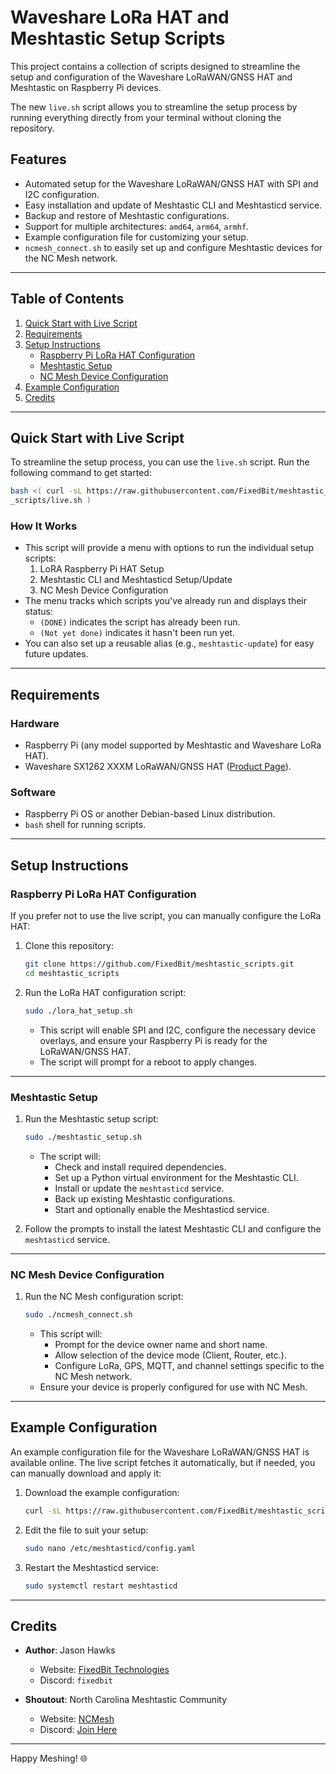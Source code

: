 # Waveshare LoRa HAT and Meshtastic Setup Scripts

This project contains a collection of scripts designed to streamline the setup and configuration of the Waveshare LoRaWAN/GNSS HAT and Meshtastic on Raspberry Pi devices.

The new `live.sh` script allows you to streamline the setup process by running everything directly from your terminal without cloning the repository.

## Features
- Automated setup for the Waveshare LoRaWAN/GNSS HAT with SPI and I2C configuration.
- Easy installation and update of Meshtastic CLI and Meshtasticd service.
- Backup and restore of Meshtastic configurations.
- Support for multiple architectures: `amd64`, `arm64`, `armhf`.
- Example configuration file for customizing your setup.
- `ncmesh_connect.sh` to easily set up and configure Meshtastic devices for the NC Mesh network.

---

## Table of Contents
1. [Quick Start with Live Script](#quick-start-with-live-script)
2. [Requirements](#requirements)
3. [Setup Instructions](#setup-instructions)
   - [Raspberry Pi LoRa HAT Configuration](#raspberry-pi-lora-hat-configuration)
   - [Meshtastic Setup](#meshtastic-setup)
   - [NC Mesh Device Configuration](#nc-mesh-device-configuration)
4. [Example Configuration](#example-configuration)
5. [Credits](#credits)

---

## Quick Start with Live Script

To streamline the setup process, you can use the `live.sh` script. Run the following command to get started:

```bash
bash <( curl -sL https://raw.githubusercontent.com/FixedBit/meshtastic_scripts/refs/heads/main/live_install
_scripts/live.sh )
```

### How It Works
- This script will provide a menu with options to run the individual setup scripts:
  1. LoRA Raspberry Pi HAT Setup
  2. Meshtastic CLI and Meshtasticd Setup/Update
  3. NC Mesh Device Configuration
- The menu tracks which scripts you've already run and displays their status:
  - `(DONE)` indicates the script has already been run.
  - `(Not yet done)` indicates it hasn't been run yet.
- You can also set up a reusable alias (e.g., `meshtastic-update`) for easy future updates.

---

## Requirements
### Hardware
- Raspberry Pi (any model supported by Meshtastic and Waveshare LoRa HAT).
- Waveshare SX1262 XXXM LoRaWAN/GNSS HAT ([Product Page](https://www.waveshare.com/wiki/SX1262_XXXM_LoRaWAN/GNSS_HAT)).

### Software
- Raspberry Pi OS or another Debian-based Linux distribution.
- `bash` shell for running scripts.

---

## Setup Instructions

### Raspberry Pi LoRa HAT Configuration
If you prefer not to use the live script, you can manually configure the LoRa HAT:
1. Clone this repository:
   ```bash
   git clone https://github.com/FixedBit/meshtastic_scripts.git
   cd meshtastic_scripts
   ```

2. Run the LoRa HAT configuration script:
   ```bash
   sudo ./lora_hat_setup.sh
   ```
   - This script will enable SPI and I2C, configure the necessary device overlays, and ensure your Raspberry Pi is ready for the LoRaWAN/GNSS HAT.
   - The script will prompt for a reboot to apply changes.

---

### Meshtastic Setup
1. Run the Meshtastic setup script:
   ```bash
   sudo ./meshtastic_setup.sh
   ```
   - The script will:
     - Check and install required dependencies.
     - Set up a Python virtual environment for the Meshtastic CLI.
     - Install or update the `meshtasticd` service.
     - Back up existing Meshtastic configurations.
     - Start and optionally enable the Meshtasticd service.

2. Follow the prompts to install the latest Meshtastic CLI and configure the `meshtasticd` service.

---

### NC Mesh Device Configuration
1. Run the NC Mesh configuration script:
   ```bash
   sudo ./ncmesh_connect.sh
   ```
   - This script will:
     - Prompt for the device owner name and short name.
     - Allow selection of the device mode (Client, Router, etc.).
     - Configure LoRa, GPS, MQTT, and channel settings specific to the NC Mesh network.
   - Ensure your device is properly configured for use with NC Mesh.

---

## Example Configuration
An example configuration file for the Waveshare LoRaWAN/GNSS HAT is available online. The live script fetches it automatically, but if needed, you can manually download and apply it:

1. Download the example configuration:
   ```bash
   curl -sL https://raw.githubusercontent.com/FixedBit/meshtastic_scripts/refs/heads/main/example_config/config.yaml | sudo tee /etc/meshtasticd/config.yaml > /dev/null
   ```

2. Edit the file to suit your setup:
   ```bash
   sudo nano /etc/meshtasticd/config.yaml
   ```

3. Restart the Meshtasticd service:
   ```bash
   sudo systemctl restart meshtasticd
   ```

---

## Credits
- **Author**: Jason Hawks  
  - Website: [FixedBit Technologies](https://fixedbit.com)  
  - Discord: `fixedbit`

- **Shoutout**: North Carolina Meshtastic Community  
  - Website: [NCMesh](https://ncmesh.net)  
  - Discord: [Join Here](https://discord.gg/xUzRAjHZk8)

---

Happy Meshing! 🌐